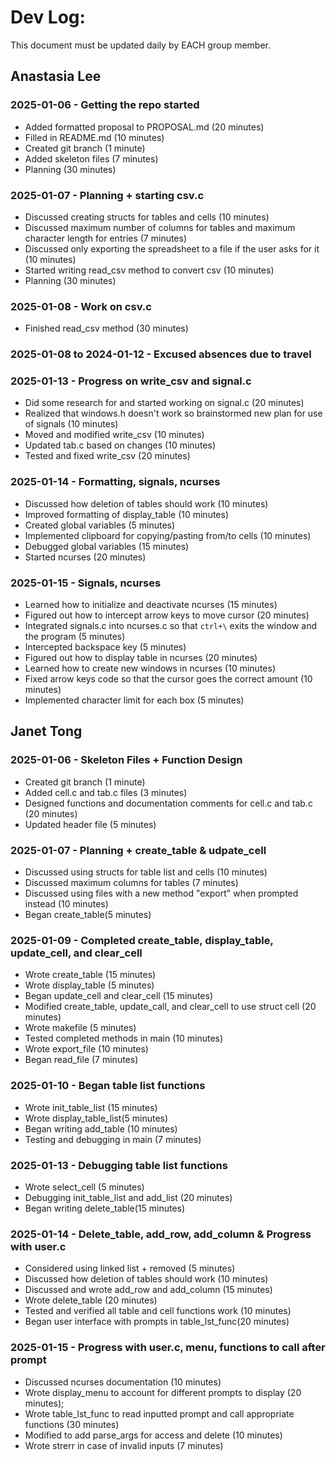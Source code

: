 # Dev Log:

This document must be updated daily by EACH group member.

## Anastasia Lee

### 2025-01-06 - Getting the repo started
- Added formatted proposal to PROPOSAL.md (20 minutes)
- Filled in README.md (10 minutes)
- Created git branch (1 minute)
- Added skeleton files (7 minutes)
- Planning (30 minutes)

### 2025-01-07 - Planning + starting csv.c
- Discussed creating structs for tables and cells (10 minutes)
- Discussed maximum number of columns for tables and maximum character length for entries (7 minutes)
- Discussed only exporting the spreadsheet to a file if the user asks for it (10 minutes)
- Started writing read_csv method to convert csv (10 minutes)
- Planning (30 minutes)

### 2025-01-08 - Work on csv.c
- Finished read_csv method (30 minutes)

### 2025-01-08 to 2024-01-12 - Excused absences due to travel

### 2025-01-13 - Progress on write_csv and signal.c
- Did some research for and started working on signal.c (20 minutes)
- Realized that windows.h doesn't work so brainstormed new plan for use of signals (10 minutes)
- Moved and modified write_csv (10 minutes)
- Updated tab.c based on changes (10 minutes)
- Tested and fixed write_csv (20 minutes)

### 2025-01-14 - Formatting, signals, ncurses
- Discussed how deletion of tables should work (10 minutes)
- Improved formatting of display_table (10 minutes)
- Created global variables (5 minutes)
- Implemented clipboard for copying/pasting from/to cells (10 minutes)
- Debugged global variables (15 minutes)
- Started ncurses (20 minutes)

### 2025-01-15 - Signals, ncurses
- Learned how to initialize and deactivate ncurses (15 minutes)
- Figured out how to intercept arrow keys to move cursor (20 minutes)
- Integrated signals.c into ncurses.c so that `ctrl+\` exits the window and the program (5 minutes)
- Intercepted backspace key (5 minutes)
- Figured out how to display table in ncurses (20 minutes)
- Learned how to create new windows in ncurses (10 minutes)
- Fixed arrow keys code so that the cursor goes the correct amount (10 minutes)
- Implemented character limit for each box (5 minutes)

## Janet Tong

### 2025-01-06 - Skeleton Files + Function Design
- Created git branch (1 minute) 
- Added cell.c and tab.c files (3 minutes)
- Designed functions and documentation comments for cell.c and tab.c (20 minutes)
- Updated header file (5 minutes)

### 2025-01-07 - Planning + create_table & udpate_cell
- Discussed using structs for table list and cells (10 minutes)
- Discussed maximum columns for tables (7 minutes) 
- Discussed using files with a new method "export" when prompted instead (10 minutes) 
- Began create_table(5 minutes)

### 2025-01-09 - Completed create_table, display_table, update_cell, and clear_cell
- Wrote create_table (15 minutes)
- Wrote display_table (5 minutes)
- Began update_cell and clear_cell (15 minutes)
- Modified create_table, update_call, and clear_cell to use struct cell (20 minutes)
- Wrote makefile (5 minutes)
- Tested completed methods in main (10 minutes) 
- Wrote export_file (10 minutes) 
- Began read_file (7 minutes)

### 2025-01-10 - Began table list functions 
- Wrote init_table_list (15 minutes)
- Wrote display_table_list(5 minutes) 
- Began writing add_table (10 minutes)
- Testing and debugging in main (7 minutes) 

### 2025-01-13 - Debugging table list functions 
- Wrote select_cell (5 minutes)
- Debugging init_table_list and add_list (20 minutes) 
- Began writing delete_table(15 minutes) 

### 2025-01-14 - Delete_table, add_row, add_column & Progress with user.c
- Considered using linked list + removed (5 minutes)
- Discussed how deletion of tables should work (10 minutes)
- Discussed and wrote add_row and add_column (15 minutes)
- Wrote delete_table (20 minutes)
- Tested and verified all table and cell functions work (10 minutes) 
- Began user interface with prompts in table_lst_func(20 minutes)

### 2025-01-15 - Progress with user.c, menu, functions to call after prompt
- Discussed ncurses documentation (10 minutes) 
- Wrote display_menu to account for different prompts to display (20 minutes);
- Wrote table_lst_func to read inputted prompt and call appropriate functions (30 minutes) 
- Modified to add parse_args for access and delete (10 minutes)
- Wrote strerr in case of invalid inputs (7 minutes)

